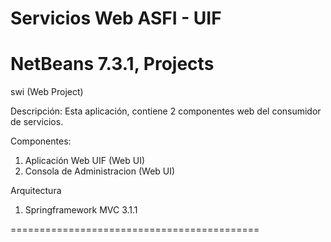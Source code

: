 Servicios Web ASFI - UIF
========================


NetBeans 7.3.1, Projects
===========================================

swi (Web Project)

Descripción:
 Esta aplicación, contiene 2 componentes web del consumidor de servicios.

Componentes: 
 1. Aplicación Web UIF (Web UI)
 2. Consola de Administracion (Web UI)

Arquitectura
 1. Springframework MVC 3.1.1
 
===========================================


